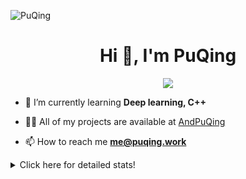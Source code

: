 ![PuQing](https://user-images.githubusercontent.com/27223114/171565019-9a56fae6-b08b-421f-99db-7e830da42371.png)

<h1 align="center">Hi 👋, I'm PuQing</h1>

<p align="center">
  <img src="https://github-widgetbox.vercel.app/api/profile?username=AndPuQing&data=followers,repositories,stars,commits"/>
</p>

- 🌱 I’m currently learning **Deep learning, C++**

- 👨‍💻 All of my projects are available at [AndPuQing](https://github.com/AndPuQing)

- 📫 How to reach me **me@puqing.work**

<details>
<summary>Click here for detailed stats!</summary>

<!--START_SECTION:waka-->
**I'm a Night 🦉** 

```text
🌞 Morning    34 commits     ██░░░░░░░░░░░░░░░░░░░░░░░   10.59% 
🌆 Daytime    116 commits    █████████░░░░░░░░░░░░░░░░   36.14% 
🌃 Evening    118 commits    █████████░░░░░░░░░░░░░░░░   36.76% 
🌙 Night      53 commits     ████░░░░░░░░░░░░░░░░░░░░░   16.51%

```


📊 **This Week I Spent My Time On** 

```text
💬 Programming Languages: 
Python                   12 hrs 51 mins      ███████████████░░░░░░░░░░   62.34% 
JavaScript               2 hrs 22 mins       ██░░░░░░░░░░░░░░░░░░░░░░░   11.49% 
Jupyter Notebook         1 hr 56 mins        ██░░░░░░░░░░░░░░░░░░░░░░░   9.39% 
JSON                     1 hr 21 mins        █░░░░░░░░░░░░░░░░░░░░░░░░   6.6% 
Other                    59 mins             █░░░░░░░░░░░░░░░░░░░░░░░░   4.78%

🔥 Editors: 
VS Code                  12 hrs 39 mins      ███████████████░░░░░░░░░░   61.37% 
PyCharm                  7 hrs 58 mins       █████████░░░░░░░░░░░░░░░░   38.63%

💻 Operating System: 
Windows                  15 hrs 30 mins      ██████████████████░░░░░░░   75.14% 
Linux                    4 hrs 54 mins       ██████░░░░░░░░░░░░░░░░░░░   23.78% 
WSL                      13 mins             ░░░░░░░░░░░░░░░░░░░░░░░░░   1.08%

```


<!--END_SECTION:waka-->
</details>
